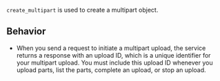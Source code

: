 `create_multipart` is used to create a multipart object.

## Behavior

- When you send a request to initiate a multipart upload, the service returns a response with an upload ID, which is a unique identifier for your multipart upload. You must include this upload ID whenever you upload parts, list the parts, complete an upload, or stop an upload. 
